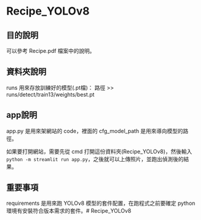 # Recipe_YOLOv8

## 目的說明
可以參考 Recipe.pdf 檔案中的說明。

## 資料夾說明
runs 用來存放訓練好的模型(.pt檔)：
路徑 >> runs/detect/train13/weights/best.pt

## app說明
app.py 是用來架網站的 code，裡面的 cfg_model_path 是用來導向模型的路徑。

如果要打開網站，需要先從 cmd 打開這份資料夾(Recipe_YOLOv8)，然後輸入 `python -m streamlit run app.py`，之後就可以上傳照片，並跑出偵測後的結果。

## 重要事項
requirements 是用來跑 YOLOv8 模型的套件配置，在跑程式之前要確定 python 環境有安裝符合版本需求的套件。# Recipe_YOLOv8
